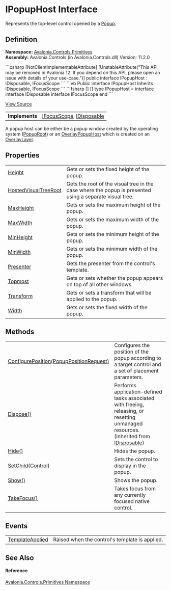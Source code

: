 # IPopupHost Interface


Represents the top-level control opened by a <a href="T_Avalonia_Controls_Primitives_Popup">Popup</a>.



## Definition
**Namespace:** <a href="N_Avalonia_Controls_Primitives">Avalonia.Controls.Primitives</a>  
**Assembly:** Avalonia.Controls (in Avalonia.Controls.dll) Version: 11.2.0

<Tabs groupId="api-code-preview">
<TabItem value="csharp" label="C#">
```csharp
[NotClientImplementableAttribute]
[UnstableAttribute("This API may be removed in Avalonia 12. If you depend on this API, please open an issue with details of your use-case.")]
public interface IPopupHost : IDisposable, 
	IFocusScope
```
</TabItem>
<TabItem value="vb" label="VB">
```vb
<NotClientImplementableAttribute>
<UnstableAttribute("This API may be removed in Avalonia 12. If you depend on this API, please open an issue with details of your use-case.")>
Public Interface IPopupHost
	Inherits IDisposable, IFocusScope
```
</TabItem>
<TabItem value="fsharp" label="F#">
```fsharp
[<NotClientImplementableAttribute>]
[<UnstableAttribute("This API may be removed in Avalonia 12. If you depend on this API, please open an issue with details of your use-case.")>]
type IPopupHost = 
    interface
        interface IDisposable
        interface IFocusScope
    end
```
</TabItem>
</Tabs>



<a href="https://github.com/AvaloniaUI/Avalonia/tree/master/src/Avalonia.Controls/Primitives/IPopupHost.cs" title="View the source code">View Source</a>

<table>
<tr><td><strong>Implements</strong></td><td><a href="T_Avalonia_Input_IFocusScope">IFocusScope</a>, <a href="https://learn.microsoft.com/dotnet/api/system.idisposable" target="_blank" rel="noopener noreferrer">IDisposable</a></td></tr>
</table>

A popup host can be either be a popup window created by the operating system (<a href="T_Avalonia_Controls_Primitives_PopupRoot">PopupRoot</a>) or an <a href="T_Avalonia_Controls_Primitives_OverlayPopupHost">OverlayPopupHost</a> which is created on an <a href="T_Avalonia_Controls_Primitives_OverlayLayer">OverlayLayer</a>.

## Properties
<table>
<tr>
<td><a href="P_Avalonia_Controls_Primitives_IPopupHost_Height">Height</a></td>
<td>Gets or sets the fixed height of the popup.</td>
</tr>
<tr>
<td><a href="P_Avalonia_Controls_Primitives_IPopupHost_HostedVisualTreeRoot">HostedVisualTreeRoot</a></td>
<td>Gets the root of the visual tree in the case where the popup is presented using a separate visual tree.</td>
</tr>
<tr>
<td><a href="P_Avalonia_Controls_Primitives_IPopupHost_MaxHeight">MaxHeight</a></td>
<td>Gets or sets the maximum height of the popup.</td>
</tr>
<tr>
<td><a href="P_Avalonia_Controls_Primitives_IPopupHost_MaxWidth">MaxWidth</a></td>
<td>Gets or sets the maximum width of the popup.</td>
</tr>
<tr>
<td><a href="P_Avalonia_Controls_Primitives_IPopupHost_MinHeight">MinHeight</a></td>
<td>Gets or sets the minimum height of the popup.</td>
</tr>
<tr>
<td><a href="P_Avalonia_Controls_Primitives_IPopupHost_MinWidth">MinWidth</a></td>
<td>Gets or sets the minimum width of the popup.</td>
</tr>
<tr>
<td><a href="P_Avalonia_Controls_Primitives_IPopupHost_Presenter">Presenter</a></td>
<td>Gets the presenter from the control's template.</td>
</tr>
<tr>
<td><a href="P_Avalonia_Controls_Primitives_IPopupHost_Topmost">Topmost</a></td>
<td>Gets or sets whether the popup appears on top of all other windows.</td>
</tr>
<tr>
<td><a href="P_Avalonia_Controls_Primitives_IPopupHost_Transform">Transform</a></td>
<td>Gets or sets a transform that will be applied to the popup.</td>
</tr>
<tr>
<td><a href="P_Avalonia_Controls_Primitives_IPopupHost_Width">Width</a></td>
<td>Gets or sets the fixed width of the popup.</td>
</tr>
</table>

## Methods
<table>
<tr>
<td><a href="M_Avalonia_Controls_Primitives_IPopupHost_ConfigurePosition">ConfigurePosition(PopupPositionRequest)</a></td>
<td>Configures the position of the popup according to a target control and a set of placement parameters.</td>
</tr>
<tr>
<td><a href="https://learn.microsoft.com/dotnet/api/system.idisposable.dispose" target="_blank" rel="noopener noreferrer">Dispose()</a></td>
<td>Performs application-defined tasks associated with freeing, releasing, or resetting unmanaged resources.<br />(Inherited from <a href="https://learn.microsoft.com/dotnet/api/system.idisposable" target="_blank" rel="noopener noreferrer">IDisposable</a>)</td>
</tr>
<tr>
<td><a href="M_Avalonia_Controls_Primitives_IPopupHost_Hide">Hide()</a></td>
<td>Hides the popup.</td>
</tr>
<tr>
<td><a href="M_Avalonia_Controls_Primitives_IPopupHost_SetChild">SetChild(Control)</a></td>
<td>Sets the control to display in the popup.</td>
</tr>
<tr>
<td><a href="M_Avalonia_Controls_Primitives_IPopupHost_Show">Show()</a></td>
<td>Shows the popup.</td>
</tr>
<tr>
<td><a href="M_Avalonia_Controls_Primitives_IPopupHost_TakeFocus">TakeFocus()</a></td>
<td>Takes focus from any currently focused native control.</td>
</tr>
</table>

## Events
<table>
<tr>
<td><a href="E_Avalonia_Controls_Primitives_IPopupHost_TemplateApplied">TemplateApplied</a></td>
<td>Raised when the control's template is applied.</td>
</tr>
</table>

## See Also


#### Reference
<a href="N_Avalonia_Controls_Primitives">Avalonia.Controls.Primitives Namespace</a>  

